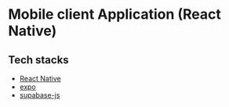 # Mobile client Application (React Native)

## Tech stacks

- [React Native](https://reactnative.dev/)
- [expo](https://expo.dev/)
- [supabase-js](https://github.com/supabase/supabase-js)
